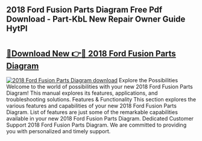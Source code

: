 ## 2018 Ford Fusion Parts Diagram Free Pdf Download - Part-KbL New Repair Owner Guide HytPl

# <h2><a href="http://dfm6if.blite.top/?on=2018+Ford+Fusion+Parts+Diagram">🔗Download New 👉🔴 2018 Ford Fusion Parts Diagram</a></h2>

[![2018 Ford Fusion Parts Diagram download](https://i.imgur.com/lujVjoI.png)](http://dfm6if.blite.top/?on=2018+Ford+Fusion+Parts+Diagram)
Explore the Possibilities Welcome to the world of possibilities with your new 2018 Ford Fusion Parts Diagram! This manual explores its features, applications, and troubleshooting solutions. Features & Functionality This section explores the various features and capabilities of your new 2018 Ford Fusion Parts Diagram. List of features are just some of the remarkable capabilities available in your new 2018 Ford Fusion Parts Diagram. Dedicated Customer Support 2018 Ford Fusion Parts Diagram. We are committed to providing you with personalized and timely support.
